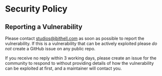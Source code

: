 # Security Policy

## Reporting a Vulnerability

Please contact studios@jbithell.com as soon as possible to report the vulnerability. If this is a vulnerability that can be actively exploited please *do not* create a GitHub issue on any public repo. 

If you receive no reply within 3 working days, please create an issue for the community to respond to without providing details of how the vulnerability can be exploited at first, and a maintainer will contact you. 